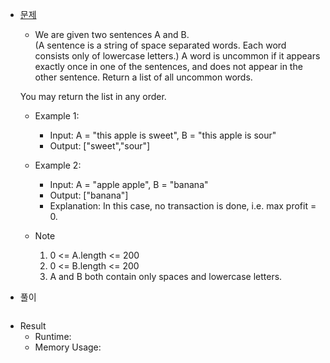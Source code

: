 - [문제](https://leetcode.com/problems/uncommon-words-from-two-sentences/)
   - We are given two sentences A and B.  
   (A sentence is a string of space separated words.  Each word consists only of lowercase letters.)
   A word is uncommon if it appears exactly once in one of the sentences, and does not appear in the other sentence.
   Return a list of all uncommon words. 
   
   You may return the list in any order.

    - Example 1:
      - Input: A = "this apple is sweet", B = "this apple is sour"
      - Output: ["sweet","sour"]

    - Example 2:
      - Input: A = "apple apple", B = "banana"
      - Output: ["banana"]
      - Explanation: In this case, no transaction is done, i.e. max profit = 0.
      
    - Note
      1. 0 <= A.length <= 200
      2. 0 <= B.length <= 200
      3. A and B both contain only spaces and lowercase letters.
    
 - 풀이
 ```sh    
 
 ```
 
 - Result
   - Runtime: 
   - Memory Usage: 
